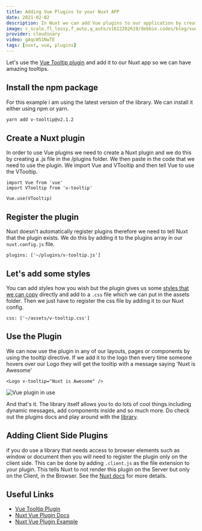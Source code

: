 ```yaml
---
title: Adding Vue Plugins to your Nuxt APP
date: 2021-02-02
description: In Nuxt we can add Vue plugins to our application by creating a Nuxt plugin and then registering that plugin in the Nuxt Config file.
image: c_scale,fl_lossy,f_auto,q_auto/v1612282619/debbie.codes/blog/vue-plugins_ubadyf
provider: cloudinary
video: gAqcW51NwTE
tags: [nuxt, vue, plugins]
---
```


Let's use the [Vue Tooltip plugin](https://github.com/Akryum/v-tooltip) and add it to our Nuxt app so we can have amazing tooltips.

## Install the npm package

For this example i am using the latest version of the library. We can install it either using npm or yarn.

```bash
yarn add v-tooltip@v2.1.2
```

## Create a Nuxt plugin

In order to use Vue plugins we need to create a Nuxt plugin and we do this by creating a .js file in the /plugins folder. We then paste in the code that we need to use the plugin. We import Vue and VTooltip and then tell Vue to use the VTooltip.

```js{}[plugins/v-tooltip.js]
import Vue from 'vue'
import VTooltip from 'v-tooltip'

Vue.use(VTooltip)
```

## Register the plugin

Nuxt doesn't automatically register plugins therefore we need to tell Nuxt that the plugin exists. We do this by adding it to the plugins array in our `nuxt.config.js` file.

```js{}[nuxt.config.js]
plugins: ['~/plugins/v-tooltip.js']
```

## Let's add some styles

You can add styles how you wish but the plugin gives us some [styles that we can copy](https://floating-vue.starpad.dev/legacy/v2/#css) directly and add to a `.css` file which we can put in the assets folder. Then we just have to register the css file by adding it to our Nuxt config.

```js{}[nuxt.config.js]
css: ['~/assets/v-tooltip.css']
```

## Use the Plugin

We can now use the plugin in any of our layouts, pages or components by using the tooltip directive. If we add it to the logo then every time someone hovers over our Logo they will get the tooltip with a message saying 'Nuxt is Awesome'

```html{}[pages/index.vue]
<Logo v-tooltip="Nuxt is Awesome" />
```

![Vue plugin in use](https://res.cloudinary.com/debsobrien/image/upload/c_scale,fl_lossy,f_auto,q_auto,w_1200/v1612282619/debbie.codes/blog/vue-plugins_ubadyf.png)

And that's it. The library itself allows you to do lots of cool things including dynamic messages, add components inside and so much more. Do check out the plugins docs and play around with the [library](<(https://github.com/Akryum/v-tooltip)>).

## Adding Client Side Plugins

if you do use a library that needs access to browser elements such as window or document then you will need to register the plugin only on the client side. This can be done by adding `.client.js` as the file extension to your plugin. This tells Nuxt to not render this plugin on the Server but only on the Client, in the Browser. See the [Nuxt docs](https://nuxtjs.org/docs/2.x/directory-structure/plugins#vue-plugins) for more details.

## Useful Links

- [Vue Tooltip Plugin](https://github.com/Akryum/v-tooltip)
- [Nuxt Vue Plugin Docs](https://nuxtjs.org/docs/2.x/directory-structure/plugins#vue-plugins)
- [Nuxt Vue Plugin Example](https://nuxtjs.org/examples/plugins-vue)
